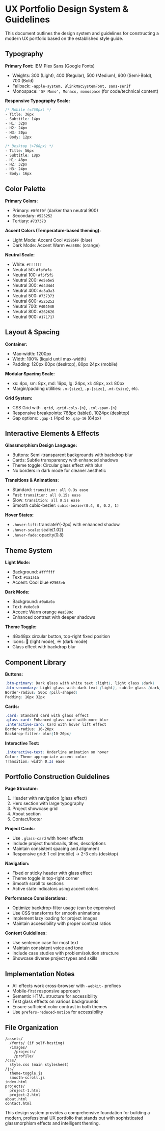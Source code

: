 # UX Portfolio Design System & Guidelines

This document outlines the design system and guidelines for constructing a modern UX portfolio based on the established style guide.

## Typography

**Primary Font:** IBM Plex Sans (Google Fonts)
- Weights: 300 (Light), 400 (Regular), 500 (Medium), 600 (Semi-Bold), 700 (Bold)
- Fallback: `-apple-system, BlinkMacSystemFont, sans-serif`
- Monospace: `'SF Mono', Monaco, monospace` (for code/technical content)

**Responsive Typography Scale:**
```css
/* Mobile (≤768px) */
- Title: 36px
- Subtitle: 14px  
- H1: 32px
- H2: 24px
- H3: 20px
- Body: 12px

/* Desktop (>768px) */
- Title: 56px
- Subtitle: 18px
- H1: 48px
- H2: 32px
- H3: 24px
- Body: 16px
```

## Color Palette

**Primary Colors:**
- Primary: `#0f0f0f` (darker than neutral 900)
- Secondary: `#525252` 
- Tertiary: `#737373`

**Accent Colors (Temperature-based theming):**
- Light Mode: Accent Cool `#15B5FF` (blue)
- Dark Mode: Accent Warm `#ea580c` (orange)

**Neutral Scale:**
- White: `#ffffff`
- Neutral 50: `#fafafa`
- Neutral 100: `#f5f5f5` 
- Neutral 200: `#e5e5e5`
- Neutral 300: `#d4d4d4`
- Neutral 400: `#a3a3a3`
- Neutral 500: `#737373`
- Neutral 600: `#525252`
- Neutral 700: `#404040`
- Neutral 800: `#262626`
- Neutral 900: `#171717`

## Layout & Spacing

**Container:**
- Max-width: 1200px
- Width: 100% (liquid until max-width)
- Padding: 120px 60px (desktop), 80px 24px (mobile)

**Modular Spacing Scale:**
- xs: 4px, sm: 8px, md: 16px, lg: 24px, xl: 48px, xxl: 80px
- Margin/padding utilities: `.m-{size}`, `.p-{size}`, `.mt-{size}`, etc.

**Grid System:**
- CSS Grid with `.grid`, `.grid-cols-{n}`, `.col-span-{n}`
- Responsive breakpoints: 768px (tablet), 1024px (desktop)
- Gap options: `.gap-1` (4px) to `.gap-16` (64px)

## Interactive Elements & Effects

**Glassmorphism Design Language:**
- Buttons: Semi-transparent backgrounds with backdrop blur
- Cards: Subtle transparency with enhanced shadows
- Theme toggle: Circular glass effect with blur
- No borders in dark mode for cleaner aesthetic

**Transitions & Animations:**
- Standard: `transition: all 0.3s ease`
- Fast: `transition: all 0.15s ease`  
- Slow: `transition: all 0.5s ease`
- Smooth cubic-bezier: `cubic-bezier(0.4, 0, 0.2, 1)`

**Hover States:**
- `.hover-lift`: translateY(-2px) with enhanced shadow
- `.hover-scale`: scale(1.02)
- `.hover-fade`: opacity(0.8)

## Theme System

**Light Mode:**
- Background: `#ffffff`
- Text: `#1a1a1a`
- Accent: Cool blue `#2563eb`

**Dark Mode:**
- Background: `#0a0a0a`
- Text: `#e0e0e0`
- Accent: Warm orange `#ea580c`
- Enhanced contrast with deeper shadows

**Theme Toggle:**
- 48x48px circular button, top-right fixed position
- Icons: 🌙 (light mode), ☀️ (dark mode)
- Glass effect with backdrop blur

## Component Library

**Buttons:**
```css
.btn-primary: Dark glass with white text (light), light glass (dark)
.btn-secondary: Light glass with dark text (light), subtle glass (dark)
Border-radius: 50px (pill-shaped)
Padding: 16px 32px
```

**Cards:**
```css
.card: Standard card with glass effect
.glass-card: Enhanced glass card with more blur
.interactive-card: Card with hover lift effect
Border-radius: 16-20px
Backdrop-filter: blur(10-20px)
```

**Interactive Text:**
```css
.interactive-text: Underline animation on hover
Color: Theme-appropriate accent color
Transition: width 0.3s ease
```

## Portfolio Construction Guidelines

**Page Structure:**
1. Header with navigation (glass effect)
2. Hero section with large typography
3. Project showcase grid
4. About section
5. Contact/footer

**Project Cards:**
- Use `.glass-card` with hover effects
- Include project thumbnails, titles, descriptions
- Maintain consistent spacing and alignment
- Responsive grid: 1 col (mobile) → 2-3 cols (desktop)

**Navigation:**
- Fixed or sticky header with glass effect
- Theme toggle in top-right corner
- Smooth scroll to sections
- Active state indicators using accent colors

**Performance Considerations:**
- Optimize backdrop-filter usage (can be expensive)
- Use CSS transforms for smooth animations
- Implement lazy loading for project images
- Maintain accessibility with proper contrast ratios

**Content Guidelines:**
- Use sentence case for most text
- Maintain consistent voice and tone
- Include case studies with problem/solution structure
- Showcase diverse project types and skills

## Implementation Notes

- All effects work cross-browser with `-webkit-` prefixes
- Mobile-first responsive approach
- Semantic HTML structure for accessibility  
- Test glass effects on various backgrounds
- Ensure sufficient color contrast in both themes
- Use `prefers-reduced-motion` for accessibility

## File Organization

```
/assets/
  /fonts/ (if self-hosting)
  /images/
    /projects/
    /profile/
/css/
  style.css (main stylesheet)
/js/
  theme-toggle.js
  smooth-scroll.js
index.html
projects/
  project-1.html
  project-2.html
about.html
contact.html
```

This design system provides a comprehensive foundation for building a modern, professional UX portfolio that stands out with sophisticated glassmorphism effects and intelligent theming.